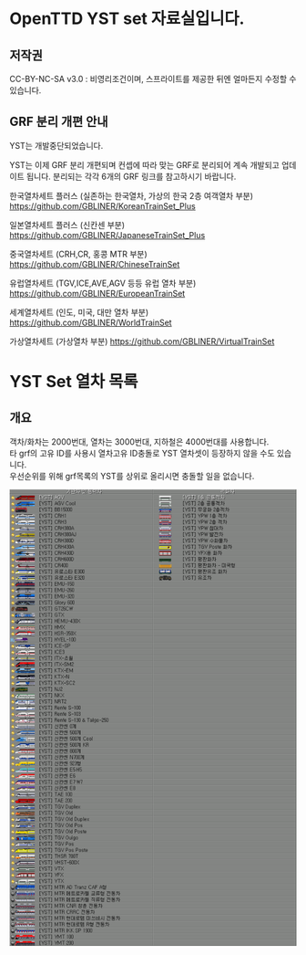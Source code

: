 
# OpenTTD YST set 자료실입니다.
## 저작권
 CC-BY-NC-SA v3.0 : 비영리조건이며, 스프라이트를 제공한 뒤엔 얼마든지 수정할 수 있습니다.<br>

## GRF 분리 개편 안내
YST는 개발중단되었습니다.

YST는 이제 GRF 분리 개편되며
컨셉에 따라 맞는 GRF로 분리되어 계속 개발되고 업데이트 됩니다.
분리되는 각각 6개의 GRF 링크를 참고하시기 바랍니다.

한국열차세트 플러스 (실존하는 한국열차, 가상의 한국 2층 여객열차 부분)
https://github.com/GBLINER/KoreanTrainSet_Plus

일본열차세트 플러스 (신칸센 부분)
https://github.com/GBLINER/JapaneseTrainSet_Plus

중국열차세트 (CRH,CR, 홍콩 MTR 부분)
https://github.com/GBLINER/ChineseTrainSet

유럽열차세트 (TGV,ICE,AVE,AGV 등등 유럽 열차 부분)
https://github.com/GBLINER/EuropeanTrainSet

세계열차세트 (인도, 미국, 대만 열차 부분)
https://github.com/GBLINER/WorldTrainSet

가상열차세트 (가상열차 부분)
https://github.com/GBLINER/VirtualTrainSet


# YST Set 열차 목록
## 개요
객차/화차는 2000번대, 열차는 3000번대, 지하철은 4000번대를 사용합니다. <br>
타 grf의 고유 ID를 사용시 열차고유 ID충돌로 YST 열차셋이 등장하지 않을 수도 있습니다.<br>
우선순위를 위해 grf목록의 YST를 상위로 올리시면 충돌할 일을 없습니다.<br>

![train_list](https://github.com/evepoi/YST/blob/minengallery/docs/img/train_list.png)
